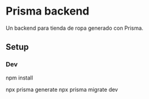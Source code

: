 # Prisma backend

Un backend para tienda de ropa generado con Prisma.

## Setup

### Dev

npm install

npx prisma generate
npx prisma migrate dev